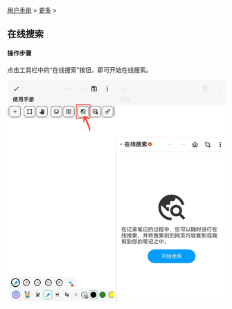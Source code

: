 [用户手册](/dragonnest/drawnote/manual) > [更多](/dragonnest/drawnote/manual/other) >

在线搜索
---

#### 操作步骤
点击工具栏中的“在线搜索”按钮，即可开始在线搜索。

![](imgs/online_search.png)